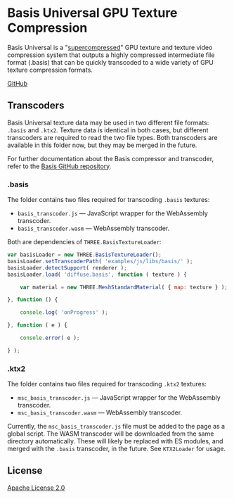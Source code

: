 # Basis Universal GPU Texture Compression

Basis Universal is a "[supercompressed](http://gamma.cs.unc.edu/GST/gst.pdf)"
GPU texture and texture video compression system that outputs a highly
compressed intermediate file format (.basis) that can be quickly transcoded to
a wide variety of GPU texture compression formats.

[GitHub](https://github.com/BinomialLLC/basis_universal)

## Transcoders

Basis Universal texture data may be used in two different file formats:
`.basis` and `.ktx2`. Texture data is identical in both cases, but different
transcoders are required to read the two file types. Both transcoders are
available in this folder now, but they may be merged in the future.

For further documentation about the Basis compressor and transcoder, refer to
the [Basis GitHub repository](https://github.com/BinomialLLC/basis_universal).

### .basis

The folder contains two files required for transcoding `.basis` textures:

* `basis_transcoder.js` — JavaScript wrapper for the WebAssembly transcoder.
* `basis_transcoder.wasm` — WebAssembly transcoder.

Both are dependencies of `THREE.BasisTextureLoader`:

```js
var basisLoader = new THREE.BasisTextureLoader();
basisLoader.setTranscoderPath( 'examples/js/libs/basis/' );
basisLoader.detectSupport( renderer );
basisLoader.load( 'diffuse.basis', function ( texture ) {

	var material = new THREE.MeshStandardMaterial( { map: texture } );

}, function () {

	console.log( 'onProgress' );

}, function ( e ) {

	console.error( e );

} );
```

### .ktx2

The folder contains two files required for transcoding `.ktx2` textures:

* `msc_basis_transcoder.js` — JavaScript wrapper for the WebAssembly transcoder.
* `msc_basis_transcoder.wasm` — WebAssembly transcoder.

Currently, the `msc_basis_transcoder.js` file must be added to the page as a
global script. The WASM transcoder will be downloaded from the same directory
automatically. These will likely be replaced with ES modules, and merged with
the `.basis` transcoder, in the future. See `KTX2Loader` for usage.

## License

[Apache License 2.0](https://github.com/BinomialLLC/basis_universal/blob/master/LICENSE)
